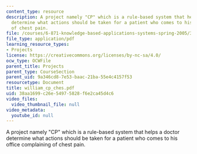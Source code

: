 ```yaml
---
content_type: resource
description: A project namely "CP" which is a rule-based system that helps a doctor
  determine what actions should be taken for a patient who comes to his office complaining
  of chest pain.
file: /courses/6-871-knowledge-based-applications-systems-spring-2005/38aa1699c26e54975828f6e2ca45d4c6_william_cp_ches.pdf
file_type: application/pdf
learning_resource_types:
- Projects
license: https://creativecommons.org/licenses/by-nc-sa/4.0/
ocw_type: OCWFile
parent_title: Projects
parent_type: CourseSection
parent_uid: 9a346cd8-7e53-baac-21ba-55e4c4157f53
resourcetype: Document
title: william_cp_ches.pdf
uid: 38aa1699-c26e-5497-5828-f6e2ca45d4c6
video_files:
  video_thumbnail_file: null
video_metadata:
  youtube_id: null
---
```

A project namely "CP" which is a rule-based system that helps a doctor determine what actions should be taken for a patient who comes to his office complaining of chest pain.